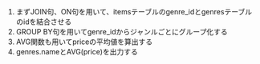 1. まずJOIN句、ON句を用いて、itemsテーブルのgenre_idとgenresテーブルのidを結合させる
1. GROUP BY句を用いてgenre_idからジャンルごとにグループ化する
1. AVG関数も用いてpriceの平均値を算出する
1. genres.nameとAVG(price)を出力する